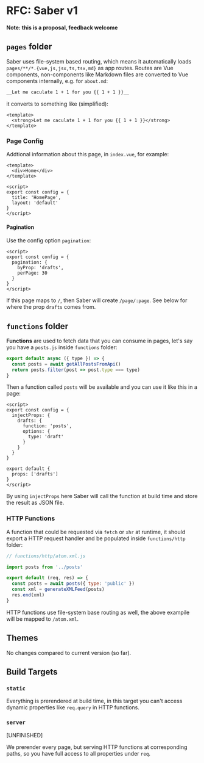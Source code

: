 # RFC: Saber v1

__Note: this is a proposal, feedback welcome__

## `pages` folder

Saber uses file-system based routing, which means it automatically loads `pages/**/*.{vue,js,jsx,ts,tsx,md}` as app routes. Routes are Vue components, non-components like Markdown files are converted to Vue components internally, e.g. for `about.md`:

```markdown
__Let me caculate 1 + 1 for you {{ 1 + 1 }}__
```

it converts to something like (simplified):

```vue
<template>
  <strong>Let me caculate 1 + 1 for you {{ 1 + 1 }}</strong>
</template>
```

### Page Config

Addtional information about this page, in `index.vue`, for example:

```vue
<template>
  <div>Home</div>
</template>

<script>
export const config = {
  title: 'HomePage',
  layout: 'default'
}
</script>
```

#### Pagination

Use the config option `pagination`:

```vue
<script>
export const config = {
  pagination: {
    byProp: 'drafts',
    perPage: 30
  }
}
</script>
```

If this page maps to `/`, then Saber will create `/page/:page`. See below for where the prop `drafts` comes from.

## `functions` folder

__Functions__ are used to fetch data that you can consume in pages, let's say you have a `posts.js` inside `functions` folder:

```js
export default async ({ type }) => {
  const posts = await getAllPostsFromApi()
  return posts.filter(post => post.type === type)
}
```

Then a function called `posts` will be available and you can use it like this in a page:

```vue
<script>
export const config = {
  injectProps: {
    drafts: {
      function: 'posts',
      options: {
        type: 'draft'
      }
    }
  }
}

export default {
  props: ['drafts']
}
</script>
```

By using `injectProps` here Saber will call the function at build time and store the result as JSON file.

### HTTP Functions

A function that could be requested via `fetch` or `xhr` at runtime, it should export a HTTP request handler and be populated inside `functions/http` folder:

```js
// functions/http/atom.xml.js

import posts from '../posts'

export default (req, res) => {
  const posts = await posts({ type: 'public' })
  const xml = generateXMLFeed(posts)
  res.end(xml)
}
```

HTTP functions use file-system base routing as well, the above exampile will be mapped to `/atom.xml`.

## Themes

No changes compared to current version (so far).

## Build Targets

### `static`

Everything is prerendered at build time, in this target you can't access dynamic properties like `req.query` in HTTP functions.

### `server` 

[UNFINISHED]

We prerender every page, but serving HTTP functions at corresponding paths, so you have full access to all properties under `req`.
